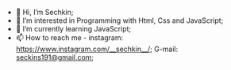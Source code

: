 - 👋 Hi, I’m Sechkin;
- 👀 I’m interested in Programming with Html, Css and JavaScript;
- 🌱 I’m currently learning JavaScript;
- 📫 How to reach me - instagram: https://www.instagram.com/__sechkin__/; G-mail: seckins191@gmail.com;

<!---
s3chkin/s3chkin is a ✨ special ✨ repository because its `README.md` (this file) appears on your GitHub profile.
You can click the Preview link to take a look at your changes.
--->
